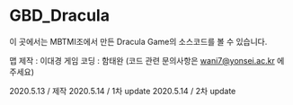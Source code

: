 # GBD_Dracula

이 곳에서는 MBTMI조에서 만든 Dracula Game의 소스코드를 볼 수 있습니다. 

맵 제작 : 이대경
게임 코딩 : 함태완
(코드 관련 문의사항은 wani7@yonsei.ac.kr 에 주세요)

2020.5.13 / 제작
2020.5.14 / 1차 update
2020.5.14 / 2차 update

